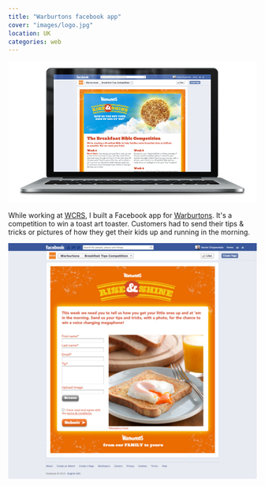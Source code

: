 ```yaml
---
title: "Warburtons facebook app"
cover: "images/logo.jpg"
location: UK
categories: web
---
```


![](./images/1.jpg)

While working at [WCRS](http://www.wcrs.com), I built a Facebook app for [Warburtons](http://www.warburtons.co.uk/). It's a competition to win a toast art toaster. Customers had to send their tips & tricks or pictures of how they get their kids up and running in the morning.

![](./images/2.jpg)
